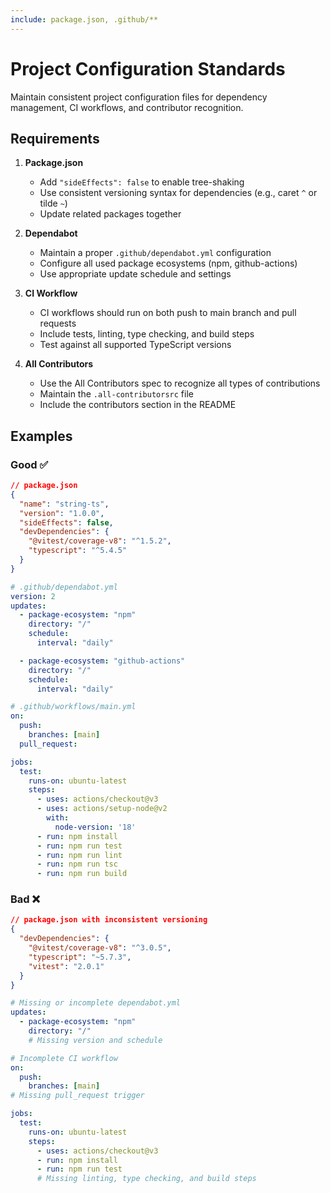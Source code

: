 ```yaml
---
include: package.json, .github/**
---
```


# Project Configuration Standards

Maintain consistent project configuration files for dependency management, CI workflows, and contributor recognition.

## Requirements

1. **Package.json**
   - Add `"sideEffects": false` to enable tree-shaking
   - Use consistent versioning syntax for dependencies (e.g., caret `^` or tilde `~`)
   - Update related packages together

2. **Dependabot**
   - Maintain a proper `.github/dependabot.yml` configuration
   - Configure all used package ecosystems (npm, github-actions)
   - Use appropriate update schedule and settings

3. **CI Workflow**
   - CI workflows should run on both push to main branch and pull requests
   - Include tests, linting, type checking, and build steps
   - Test against all supported TypeScript versions

4. **All Contributors**
   - Use the All Contributors spec to recognize all types of contributions
   - Maintain the `.all-contributorsrc` file
   - Include the contributors section in the README

## Examples

### Good ✅

```json
// package.json
{
  "name": "string-ts",
  "version": "1.0.0",
  "sideEffects": false,
  "devDependencies": {
    "@vitest/coverage-v8": "^1.5.2",
    "typescript": "^5.4.5"
  }
}
```

```yaml
# .github/dependabot.yml
version: 2
updates:
  - package-ecosystem: "npm"
    directory: "/"
    schedule:
      interval: "daily"

  - package-ecosystem: "github-actions"
    directory: "/"
    schedule:
      interval: "daily"
```

```yaml
# .github/workflows/main.yml
on:
  push:
    branches: [main]
  pull_request:

jobs:
  test:
    runs-on: ubuntu-latest
    steps:
      - uses: actions/checkout@v3
      - uses: actions/setup-node@v2
        with:
          node-version: '18'
      - run: npm install
      - run: npm run test
      - run: npm run lint
      - run: npm run tsc
      - run: npm run build
```

### Bad ❌

```json
// package.json with inconsistent versioning
{
  "devDependencies": {
    "@vitest/coverage-v8": "^3.0.5", 
    "typescript": "~5.7.3",
    "vitest": "2.0.1" 
  }
}
```

```yaml
# Missing or incomplete dependabot.yml
updates:
  - package-ecosystem: "npm"
    directory: "/"
    # Missing version and schedule
```

```yaml
# Incomplete CI workflow
on:
  push:
    branches: [main]
# Missing pull_request trigger

jobs:
  test:
    runs-on: ubuntu-latest
    steps:
      - uses: actions/checkout@v3
      - run: npm install
      - run: npm run test
      # Missing linting, type checking, and build steps
```
